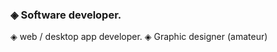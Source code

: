 ### ◈ Software developer.
◈ web / desktop app developer.
◈ Graphic designer (amateur)

<!--
**Johns-mx/Johns-mx**

◈ Software developer.
◈ web / desktop app developer.
◈ Graphic designer (amateur)

Here are some ideas to get you started:

- 🔭 I’m currently working on ...
- 🌱 I’m currently learning ...
- 👯 I’m looking to collaborate on ...
- 🤔 I’m looking for help with ...
- 💬 Ask me about ...
- 📫 How to reach me: ...
- 😄 Pronouns: ...
- ⚡ Fun fact: ...
-->

